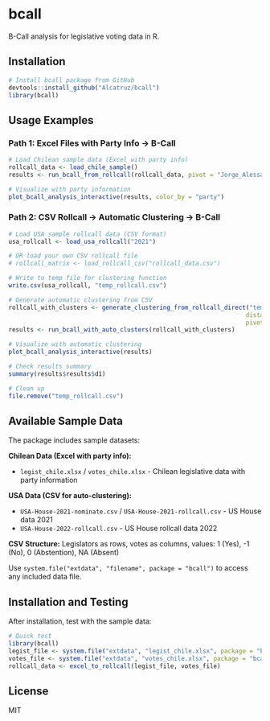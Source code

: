 # bcall

B-Call analysis for legislative voting data in R.

## Installation

```r
# Install bcall package from GitHub
devtools::install_github("Alcatruz/bcall")
library(bcall)
```

## Usage Examples

### Path 1: Excel Files with Party Info → B-Call

```r
# Load Chilean sample data (Excel with party info)
rollcall_data <- load_chile_sample()
results <- run_bcall_from_rollcall(rollcall_data, pivot = "Jorge_Alessandri_Vergara") # u otro de derecha

# Visualize with party information
plot_bcall_analysis_interactive(results, color_by = "party")
```

### Path 2: CSV Rollcall → Automatic Clustering → B-Call

```r
# Load USA sample rollcall data (CSV format)
usa_rollcall <- load_usa_rollcall("2021")

# OR load your own CSV rollcall file
# rollcall_matrix <- load_rollcall_csv("rollcall_data.csv")

# Write to temp file for clustering function
write.csv(usa_rollcall, "temp_rollcall.csv")

# Generate automatic clustering from CSV
rollcall_with_clusters <- generate_clustering_from_rollcall_direct("temp_rollcall.csv",
                                                                  distance_method = 1,
                                                                  pivot = "ALLEN, Rick W.")
results <- run_bcall_with_auto_clusters(rollcall_with_clusters)

# Visualize with automatic clustering
plot_bcall_analysis_interactive(results)

# Check results summary
summary(results$results$d1)

# Clean up
file.remove("temp_rollcall.csv")
```

## Available Sample Data

The package includes sample datasets:

**Chilean Data (Excel with party info):**
- `legist_chile.xlsx` / `votes_chile.xlsx` - Chilean legislative data with party information

**USA Data (CSV for auto-clustering):**
- `USA-House-2021-nominate.csv` / `USA-House-2021-rollcall.csv` - US House data 2021
- `USA-House-2022-rollcall.csv` - US House rollcall data 2022

**CSV Structure:** Legislators as rows, votes as columns, values: 1 (Yes), -1 (No), 0 (Abstention), NA (Absent)

Use `system.file("extdata", "filename", package = "bcall")` to access any included data file.

## Installation and Testing

After installation, test with the sample data:

```r
# Quick test
library(bcall)
legist_file <- system.file("extdata", "legist_chile.xlsx", package = "bcall")
votes_file <- system.file("extdata", "votes_chile.xlsx", package = "bcall")
rollcall_data <- excel_to_rollcall(legist_file, votes_file)
```

## License

MIT
